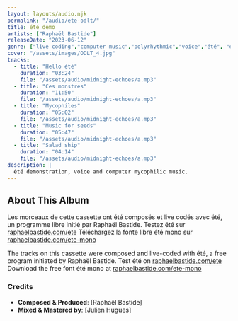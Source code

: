 ```yaml
---
layout: layouts/audio.njk
permalink: "/audio/ete-odlt/"
title: été demo
artists: ["Raphaël Bastide"]
releaseDate: "2023-06-12"
genre: ["live coding","computer music","polyrhythmic","voice","été", "experimental"]
cover: "/assets/images/ODLT_4.jpg"
tracks:
  - title: "Hello été"
    duration: "03:24"
    file: "/assets/audio/midnight-echoes/a.mp3"
  - title: "Ces monstres"
    duration: "11:50"
    file: "/assets/audio/midnight-echoes/a.mp3"
  - title: "Mycophiles"
    duration: "05:02"
    file: "/assets/audio/midnight-echoes/a.mp3"
  - title: "Music for seeds"
    duration: "05:47"
    file: "/assets/audio/midnight-echoes/a.mp3"
  - title: "Salad ship"
    duration: "04:14"
    file: "/assets/audio/midnight-echoes/a.mp3"
description: |
  été demonstration, voice and computer mycophilic music.
---
```


## About This Album

Les morceaux de cette cassette ont été composés et live codés avec été, un programme libre initié par Raphaël Bastide.
Testez été sur [raphaelbastide.com/ete](raphaelbastide.com/ete)
Téléchargez la fonte libre été mono sur [raphaelbastide.com/ete-mono](raphaelbastide.com/ete-mono)

The tracks on this cassette were composed and live-coded with été, a free program initiated by Raphaël Bastide.
Test été on [raphaelbastide.com/ete](raphaelbastide.com/ete)
Download the free font été mono at [raphaelbastide.com/ete-mono](raphaelbastide.com/ete-mono)

### Credits

- **Composed & Produced**: [Raphaël Bastide]
- **Mixed & Mastered by**: [Julien Hugues]
